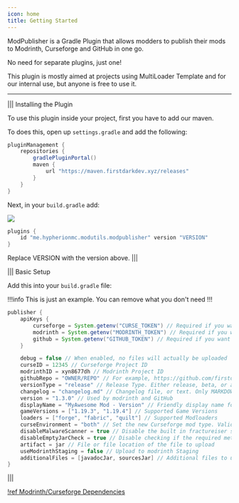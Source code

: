```yaml
---
icon: home
title: Getting Started
---
```

ModPublisher is a Gradle Plugin that allows modders to publish their mods to Modrinth, Curseforge and GitHub in one go.

No need for separate plugins, just one!

This plugin is mostly aimed at projects using MultiLoader Template and for our internal use, but anyone is free to use it.

---

||| Installing the Plugin

To use this plugin inside your project, first you have to add our maven.

To does this, open up `settings.gradle` and add the following:

```groovy
pluginManagement {
    repositories {
        gradlePluginPortal()
        maven {
            url "https://maven.firstdarkdev.xyz/releases"
        }
    }
}
```

Next, in your `build.gradle` add:

![](https://maven.firstdarkdev.xyz/api/badge/latest/releases/me/hypherionmc/modutils/modpublisher?color=40c14a&name=modpublisher)

```groovy
plugins {
    id "me.hypherionmc.modutils.modpublisher" version "VERSION"
}
```

Replace VERSION with the version above.
|||

||| Basic Setup

Add this into your `build.gradle` file:

!!!info
This is just an example. You can remove what you don't need
!!!

```groovy
publisher {
    apiKeys {
        curseforge = System.getenv("CURSE_TOKEN") // Required if you want to use Curseforge Upload
        modrinth = System.getenv("MODRINTH_TOKEN") // Required if you want to use Modrinth Upload
        github = System.getenv("GITHUB_TOKEN") // Required if you want to use GitHub releases
    }

    debug = false // When enabled, no files will actually be uploaded
    curseID = 12345 // Curseforge Project ID
    modrinthID = xyn8677dh // Modrinth Project ID
    githubRepo = "OWNER/REPO" // For example, https://github.com/firstdarkdev/modpublisher OR firstdarkdev/modpublisher
    versionType = "release" // Release Type. Either release, beta, or alpha
    changelog = "changelog.md" // Changelog file, or text. Only MARKDOWN is supported
    version = "1.3.0" // Used by modrinth and GitHub
    displayName = "MyAwesome Mod - Version" // Friendly display name for the file
    gameVersions = ["1.19.3", "1.19.4"] // Supported Game Versions
    loaders = ["forge", "fabric", "quilt"] // Supported Modloaders
    curseEnvironment = "both" // Set the new Curseforge mod type. Valid entries are client, server or both
    disableMalwareScanner = true // Disable the built in fractureiser scanner
    disableEmptyJarCheck = true // Disable checking if the required meta file for the modloaders are present in the jar. For example, fabric.mod.json on fabric and quilt
    artifact = jar // File or file location of the file to upload
    useModrinthStaging = false // Upload to modrinth Staging
    additionalFiles = [javadocJar, sourcesJar] // Additional files to upload
}
```
|||

[!ref Modrinth/Curseforge Dependencies](dependencies/)
